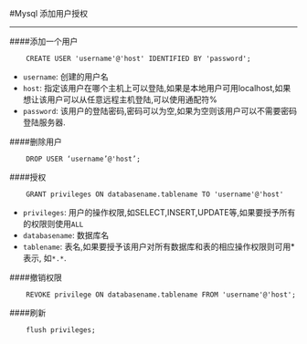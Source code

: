 #Mysql 添加用户授权

---

####添加一个用户

		CREATE USER 'username'@'host' IDENTIFIED BY 'password';
		
* `username`: 创建的用户名
* `host`: 指定该用户在哪个主机上可以登陆,如果是本地用户可用localhost,如果想让该用户可以从任意远程主机登陆,可以使用通配符%
* `password`: 该用户的登陆密码,密码可以为空,如果为空则该用户可以不需要密码登陆服务器.

####删除用户

		DROP USER ‘username’@'host’;

####授权

		GRANT privileges ON databasename.tablename TO 'username'@'host'
		
* `privileges`: 用户的操作权限,如SELECT,INSERT,UPDATE等,如果要授予所有的权限则使用`ALL`
* `databasename`: 数据库名
* `tablename`: 表名,如果要授予该用户对所有数据库和表的相应操作权限则可用* 表示, 如`*.*`.

####撤销权限

		REVOKE privilege ON databasename.tablename FROM 'username'@'host';
		
		
####刷新

		flush privileges;

